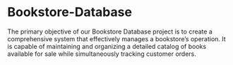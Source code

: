 # Bookstore-Database
The primary objective of our Bookstore Database project is to create a comprehensive system that effectively manages a bookstore’s operation. It is capable of maintaining and organizing a detailed catalog of books available for sale while simultaneously tracking customer orders. 
